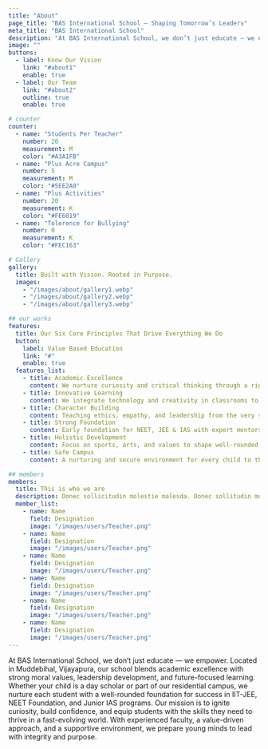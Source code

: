 ```yaml
---
title: "About"
page_title: "BAS International School – Shaping Tomorrow’s Leaders"
meta_title: "BAS International School"
description: "At BAS International School, we don’t just educate — we empower. Located in Muddebihal, Vijayapura, our school blends academic excellence with strong moral values, leadership development, and future-focused learning. Whether your child is a day scholar or part of our residential campus, we nurture each student with a well-rounded foundation for success in IIT-JEE, NEET Foundation, and Junior IAS programs. Our mission is to ignite curiosity, build confidence, and equip students with the skills they need to thrive in a fast-evolving world. With experienced faculty, a value-driven approach, and a supportive environment, we prepare young minds to lead with integrity and purpose."
image: ""
buttons:
  - label: Know Our Vision
    link: "#about1"
    enable: true
  - label: Our Team
    link: "#about2"
    outline: true
    enable: true

# counter
counter:
  - name: "Students Per Teacher"
    number: 20
    measurement: M
    color: "#A3A1FB"
  - name: "Plus Acre Campus"
    number: 5
    measurement: M
    color: "#5EE2A0"
  - name: "Plus Activities"
    number: 20
    measurement: K
    color: "#FE6019"
  - name: "Tolerence for Bullying"
    number: 0
    measurement: K
    color: "#FEC163"

# Gallery
gallery:
  title: Built with Vision. Rooted in Purpose.
  images:
    - "/images/about/gallery1.webp"
    - "/images/about/gallery2.webp"
    - "/images/about/gallery3.webp"

## our works
features:
  title: Our Six Core Principles That Drive Everything We Do
  button:
    label: Value Based Education
    link: "#"
    enable: true
  features_list:
    - title: Academic Excellence
      content: We nurture curiosity and critical thinking through a rigorous curriculum.
    - title: Innovative Learning
      content: We integrate technology and creativity in classrooms to boost engagement.
    - title: Character Building
      content: Teaching ethics, empathy, and leadership from the very start that develops character.
    - title: Strong Foundation
      content: Early foundation for NEET, JEE & IAS with expert mentors and smart tools.
    - title: Holistic Development
      content: Focus on sports, arts, and values to shape well-rounded individuals.
    - title: Safe Campus
      content: A nurturing and secure environment for every child to thrive and grow.

## members
members:
  title: This is who we are
  description: Donec sollicitudin molestie malesda. Donec sollitudin mol estie ultricies ligula sed magna dictum
  member_list:
    - name: Name
      field: Designation
      image: "/images/users/Teacher.png"
    - name: Name
      field: Designation
      image: "/images/users/Teacher.png"
    - name: Name
      field: Designation
      image: "/images/users/Teacher.png"
    - name: Name
      field: Designation
      image: "/images/users/Teacher.png"
    - name: Name
      field: Designation
      image: "/images/users/Teacher.png"
    - name: Name
      field: Designation
      image: "/images/users/Teacher.png"
---
```

At BAS International School, we don’t just educate — we empower. Located in Muddebihal, Vijayapura, our school blends academic excellence with strong moral values, leadership development, and future-focused learning. Whether your child is a day scholar or part of our residential campus, we nurture each student with a well-rounded foundation for success in IIT-JEE, NEET Foundation, and Junior IAS programs. Our mission is to ignite curiosity, build confidence, and equip students with the skills they need to thrive in a fast-evolving world. With experienced faculty, a value-driven approach, and a supportive environment, we prepare young minds to lead with integrity and purpose.